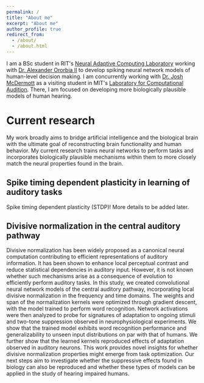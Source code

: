 ```yaml
---
permalink: /
title: "About me"
excerpt: "About me"
author_profile: true
redirect_from: 
  - /about/
  - /about.html
---
```


I am a BSc student in RIT's [Neural Adaptive Computing Laboratory](https://www.cs.rit.edu/~ago/nac_lab.html) working with [Dr. Alexander Ororbia II](https://www.cs.rit.edu/~ago/) to develop spiking neural network models of human-level decision making. I am concurrently working with [Dr. Josh McDermott](https://web.mit.edu/jhm/www/) as a visiting student in MIT's [Laboratory for Computational Audition](http://mcdermottlab.mit.edu/index.html). There, I am focused on developing more biologically plausible models of human hearing.

Current research
======
My work broadly aims to bridge artificial intelligence and the biological brain with the ultimate goal of reconstructing brain functionality and human behavior. My current research trains neural networks to perform tasks and incorporates biologically plausible mechanisms within them to more closely match the neural properties found in the brain. 

Spike timing dependent plasticity in learning of auditory tasks
------
Spike timing dependent plasticity (STDP)! More details to be added later.

Divisive normalization in the central auditory pathway
------
Divisive normalization has been widely proposed as a canonical neural computation contributing to efficient representations of auditory information. It has been shown to enhance local perceptual contrast and reduce statistical dependencies in auditory input. However, it is not known whether such mechanisms arise as a consequence of evolution to efficiently perform auditory tasks. In this study, we created convolutional neural network models of the central auditory pathway, incorporating local divisive normalization in the frequency and time domains. The weights and span of the normalization kernels were optimized through gradient descent, with the model trained to perform word recognition. Network activations were then analyzed to probe for signatures of adaptation to ongoing stimuli and two-tone suppression observed in neurophysiological experiments. We show that the trained model exhibits word recognition performance and generalizability to unseen input distributions on par with that of humans. We further show that the learned kernels reproduced effects of adaptation observed in auditory neurons. This work provides novel insights for whether divisive normalization properties might emerge from task optimization. Our next steps aim to investigate whether the suppressive effects found in biology can also be reproduced and whether these types of models can be applied in the study of hearing impaired humans.

